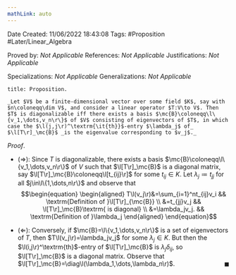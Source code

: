 ```yaml
---
mathLink: auto
---
```


<div class="topSpace"></div>

Date Created: 11/06/2022 18:43:08
Tags: #Proposition #Later/Linear_Algebra

Proved by: _Not Applicable_
References: _Not Applicable_
Justifications: _Not Applicable_

Specializations: _Not Applicable_
Generalizations: _Not Applicable_

``` ad-Proposition
title: Proposition.

_Let $V$ be a finite-dimensional vector over some field $K$, say with $n\coloneqq\dim V$, and consider a linear operator $T:V\to V$. Then $T$ is diagonalizable iff there exists a basis $\mc{B}\coloneqq\l\{v_1,\dots,v_n\r\}$ of $V$ consisting of eigenvectors of $T$, in which case the $\l(j,j\r)^\textrm{\it{th}}$-entry $\lambda_j$ of_ $\l[T\r]_\mc{B}$ _is the eigenvalue corresponding to $v_j$._

```

_Proof_.
* ($\Rightarrow$): Since $T$ is diagonalizable, there exists a basis $\mc{B}\coloneqq\l\{v_1,\dots,v_n\r\}$ of $V$ such that $\l[T\r]_\mc{B}$ is a diagonal matrix, say $\l[T\r]_\mc{B}\coloneqq\l[t_{ij}\r]$ for some $t_{ij}\in K$. Let $\lambda_j\coloneqq t_{jj}$ for all $j\in\l\{1,\dots,n\r\}$ and observe that
$$\begin{equation}
    \begin{aligned}
        T\l(v_j\r)&=\sum_{i=1}^nt_{ij}v_i && \textrm{Definition of }\l[T\r]_{\mc{B}} \\
        &=t_{jj}v_j && \l[T\r]_\mc{B}\textrm{ is diagonal} \\
        &=\lambda_jv_j. && \textrm{Definition of }\lambda_j
    \end{aligned}
\end{equation}$$

* ($\Leftarrow$): Conversely, if $\mc{B}=\l\{v_1,\dots,v_n\r\}$ is a set of eigenvectors of $T$, then $T\l(v_j\r)=\lambda_jv_j$ for some $\lambda_j\in K$. But then the $\l(i,j\r)^\textrm{th}$-entry of $\l[T\r]_\mc{B}$ is $\lambda_j\delta_{ij}$, so $\l[T\r]_\mc{B}$ is a diagonal matrix. Observe that $\l[T\r]_\mc{B}=\diag\l(\lambda_1,\dots,\lambda_n\r)$.<span style="float:right;">$\blacksquare$</span>
